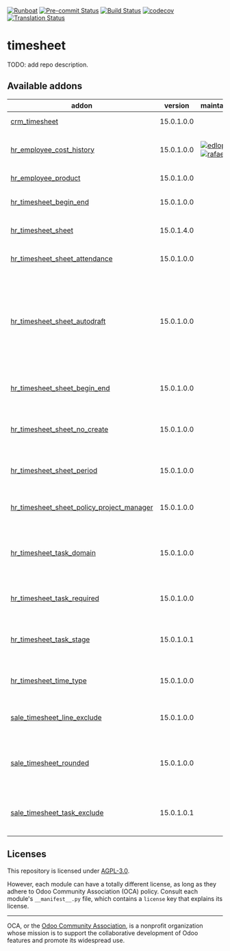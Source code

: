 
[![Runboat](https://img.shields.io/badge/runboat-Try%20me-875A7B.png)](https://runboat.odoo-community.org/builds?repo=OCA/timesheet&target_branch=15.0)
[![Pre-commit Status](https://github.com/OCA/timesheet/actions/workflows/pre-commit.yml/badge.svg?branch=15.0)](https://github.com/OCA/timesheet/actions/workflows/pre-commit.yml?query=branch%3A15.0)
[![Build Status](https://github.com/OCA/timesheet/actions/workflows/test.yml/badge.svg?branch=15.0)](https://github.com/OCA/timesheet/actions/workflows/test.yml?query=branch%3A15.0)
[![codecov](https://codecov.io/gh/OCA/timesheet/branch/15.0/graph/badge.svg)](https://codecov.io/gh/OCA/timesheet)
[![Translation Status](https://translation.odoo-community.org/widgets/timesheet-15-0/-/svg-badge.svg)](https://translation.odoo-community.org/engage/timesheet-15-0/?utm_source=widget)

<!-- /!\ do not modify above this line -->

# timesheet

TODO: add repo description.

<!-- /!\ do not modify below this line -->

<!-- prettier-ignore-start -->

[//]: # (addons)

Available addons
----------------
addon | version | maintainers | summary
--- | --- | --- | ---
[crm_timesheet](crm_timesheet/) | 15.0.1.0.0 |  | CRM Timesheet
[hr_employee_cost_history](hr_employee_cost_history/) | 15.0.1.0.0 | [![edlopen](https://github.com/edlopen.png?size=30px)](https://github.com/edlopen) [![rafaelbn](https://github.com/rafaelbn.png?size=30px)](https://github.com/rafaelbn) | Adds an history to employee's costs.
[hr_employee_product](hr_employee_product/) | 15.0.1.0.0 |  | Product is an employee
[hr_timesheet_begin_end](hr_timesheet_begin_end/) | 15.0.1.0.0 |  | Timesheet - Begin/End Hours
[hr_timesheet_sheet](hr_timesheet_sheet/) | 15.0.1.4.0 |  | Timesheet Sheets, Activities
[hr_timesheet_sheet_attendance](hr_timesheet_sheet_attendance/) | 15.0.1.0.0 |  | HR Timesheet Sheet Attendance
[hr_timesheet_sheet_autodraft](hr_timesheet_sheet_autodraft/) | 15.0.1.0.0 |  | Automatically draft a Timesheet Sheet for every time entry that does not have a relevant Timesheet Sheet existing.
[hr_timesheet_sheet_begin_end](hr_timesheet_sheet_begin_end/) | 15.0.1.0.0 |  | Timesheet Sheet - Begin/End Hours
[hr_timesheet_sheet_no_create](hr_timesheet_sheet_no_create/) | 15.0.1.0.0 |  | Avoid creation of projects and tasks in timesheet sheet lines
[hr_timesheet_sheet_period](hr_timesheet_sheet_period/) | 15.0.1.0.0 |  | HR Timesheet Sheet based on Payroll Period
[hr_timesheet_sheet_policy_project_manager](hr_timesheet_sheet_policy_project_manager/) | 15.0.1.0.0 |  | Allows setting Project Manager as Reviewer
[hr_timesheet_task_domain](hr_timesheet_task_domain/) | 15.0.1.0.0 |  | Limit task selection to tasks on currently-selected project
[hr_timesheet_task_required](hr_timesheet_task_required/) | 15.0.1.0.0 |  | Set task on timesheet as a mandatory field
[hr_timesheet_task_stage](hr_timesheet_task_stage/) | 15.0.1.0.1 |  | Open/Close task from corresponding Task Log entry
[hr_timesheet_time_type](hr_timesheet_time_type/) | 15.0.1.0.0 |  | Ability to add time type in timesheet lines.
[sale_timesheet_line_exclude](sale_timesheet_line_exclude/) | 15.0.1.0.0 |  | Exclude Timesheet Line from Sale Order
[sale_timesheet_rounded](sale_timesheet_rounded/) | 15.0.1.0.0 |  | Round timesheet entries amount based on project settings.
[sale_timesheet_task_exclude](sale_timesheet_task_exclude/) | 15.0.1.0.1 |  | Exclude Task and related Timesheets from Sale Order

[//]: # (end addons)

<!-- prettier-ignore-end -->

## Licenses

This repository is licensed under [AGPL-3.0](LICENSE).

However, each module can have a totally different license, as long as they adhere to Odoo Community Association (OCA)
policy. Consult each module's `__manifest__.py` file, which contains a `license` key
that explains its license.

----
OCA, or the [Odoo Community Association](http://odoo-community.org/), is a nonprofit
organization whose mission is to support the collaborative development of Odoo features
and promote its widespread use.
